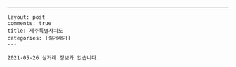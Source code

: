 ---
    layout: post
    comments: true
    title: 제주특별자치도
    categories: [실거래가]
    ---

    2021-05-26 실거래 정보가 없습니다.

    